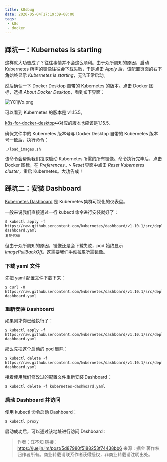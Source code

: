```yaml
---
title: k8sbug
date: 2020-05-04T17:19:39+08:00
tags:
 - k8s
 - docker
---
```

## 踩坑一：Kubernetes is starting
<!-- more -->
这样就大功告成了？往往事情并不会这么顺利。由于众所周知的原因，启动 Kubernetes 所需的镜像往往会下载失败，于是点击 *Apply* 后，该配置页面的右下角始终显示 *Kubernetes is starting*，无法正常启动。

然后确认一下 Docker Desktop 自带的 Kubernetes 的版本。点击 Docker 图标，选择 *About Docker Desktop*，看到如下界面：

![YC1jVx.png](https://s1.ax1x.com/2020/05/04/YC1jVx.png)



可以看到 Kubernetes 的版本是 v1.15.5。

[k8s-for-docker-desktop](https://github.com/AliyunContainerService/k8s-for-docker-desktop)中对应的版本也应该是1.15.5.


确保文件中的 Kubernetes 版本号与 Docker Desktop 自带的 Kubernetes 版本号一致后，执行命令：

```
./load_images.sh
```

该命令会帮助我们拉取启动 Kubernetes 所需的所有镜像。命令执行完毕后，点击 Docker 图标，在 *Preferences.. > Reset* 界面中点击 *Reset Kubernetes cluster*，重启 Kubernetes。大功告成！

## 踩坑二：安装 Dashboard

[Kubernetes Dashboard](https://github.com/kubernetes/dashboard) 是 Kubernetes 集群可视化的仪表盘。

一般来说我们直接通过一行 kubectl 命令进行安装就好了：

```
$ kubectl apply -f https://raw.githubusercontent.com/kubernetes/dashboard/v1.10.1/src/deploy/recommended/kubernetes-dashboard.yaml
复制代码
```

但由于众所周知的原因，镜像还是会下载失败，pod 始终显示 *ImagePullBackOff*。这需要我们手动拉取所需镜像。

### 下载 yaml 文件

先把 yaml 配置文件下载下来：

```
$ curl -O https://raw.githubusercontent.com/kubernetes/dashboard/v1.10.1/src/deploy/recommended/kubernetes-dashboard.yaml
```



### 重新安装 Dashboard

如果刚才你已经执行了：

```
$ kubectl apply -f https://raw.githubusercontent.com/kubernetes/dashboard/v1.10.1/src/deploy/recommended/kubernetes-dashboard.yaml
```

那么先把这个启动的 pod 删除：

```
$ kubectl delete -f https://raw.githubusercontent.com/kubernetes/dashboard/v1.10.1/src/deploy/recommended/kubernetes-dashboard.yaml
```

接着使用我们修改过的配置文件重新安装 Dashboard：

```
$ kubectl delete -f kubernetes-dashboard.yaml
```

### 启动 Dashboard 并访问

使用 kubectl 命令启动 Dashboard：

```
$ kubectl proxy
```

启动成功后，可以通过该地址进行访问 Dashboard：

> 作者：江不知
> 链接：https://juejin.im/post/5d87980f5188253f74438bb6
> 来源：掘金
> 著作权归作者所有。商业转载请联系作者获得授权，非商业转载请注明出处。